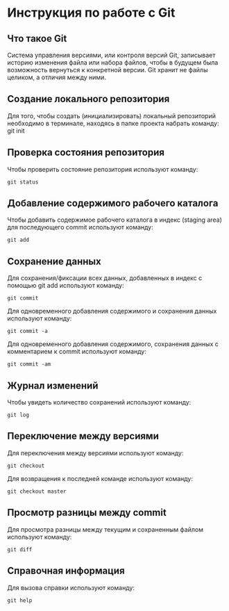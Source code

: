 # **Инструкция по работе с Git**

## Что такое Git

Система управления версиями, или контроля версий Git, записывает историю изменения файла или набора файлов, чтобы в будущем была возможность вернуться к конкретной версии. Git хранит не файлы целиком, а отличия между ними.
 
## Создание локального репозитория

Для того, чтобы создать (инициализировать) локальный репозиторий необходимо в терминале, находясь в папке проекта набрать команду:
    git init

## Проверка состояния репозитория

Чтобы проверить состояние репозитория используют команду:

    git status

## Добавление содержимого рабочего каталога

Чтобы добавить содержимое рабочего каталога в индекс (staging area) для последующего commit используют команду:

    git add

## Сохранение данных

Для сохранения/фиксации всех данных, добавленных в индекс с помощью git add используют команду:

    git commit

Для одновременного добавления содержимого и сохранения данных используют команду:

    git commit -a

Для одновременного добавления содержимого, сохранения данных с комментарием к commit используют команду:

    git commit -am


## Журнал изменений

Чтобы увидеть количество сохранений используют команду:

    git log

## Переключение между версиями

Для переключения между версиями используют команду:

    git checkout

Для возвращения к последней команде используют команду:

    git checkout master

## Просмотр разницы между commit

Для просмотра разницы между текущим и сохраненным файлом используют команду:

    git diff

## Справочная информация

Для вызова справки используют команду:

    git help

